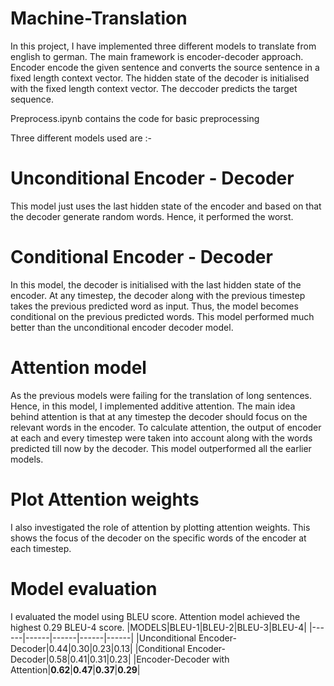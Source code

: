 # Machine-Translation

In this project, I have implemented three different models to translate from english to german. The main framework is encoder-decoder approach. Encoder encode the given sentence and converts the source sentence in a fixed length context vector. The hidden state of the decoder is initialised with the fixed length context vector. The deccoder predicts the target sequence. 

Preprocess.ipynb contains the code for basic preprocessing

Three different models used are :-

# Unconditional Encoder - Decoder 
This model just uses the last hidden state of the encoder and based on that the decoder generate random words. Hence, it performed the worst.

# Conditional Encoder - Decoder

In this model, the decoder is initialised with the last hidden state of the encoder. At any timestep, the decoder along with the previous timestep takes the previous predicted word as input. Thus, the model becomes conditional on the previous predicted words. This model performed much better than the unconditional encoder decoder model.

# Attention model

As the previous models were failing for the translation of long sentences. Hence, in this model, I implemented additive attention. The main idea behind attention is that at any timestep the decoder should focus on the relevant words in the encoder. To calculate attention, the output of encoder at each and every timestep were taken into account along with the words predicted till now by the decoder. This model outperformed all the earlier models.

# Plot Attention weights

I also investigated the role of attention by plotting attention weights. This shows the focus of the decoder on the specific words of the encoder at each timestep.

# Model evaluation

I evaluated the model using BLEU score.
Attention model achieved the highest 0.29 BLEU-4 score.
|MODELS|BLEU-1|BLEU-2|BLEU-3|BLEU-4|
|------|------|------|------|------|
|Unconditional Encoder-Decoder|0.44|0.30|0.23|0.13|
|Conditional Encoder-Decoder|0.58|0.41|0.31|0.23|
|Encoder-Decoder with Attention|**0.62**|**0.47**|**0.37**|**0.29**|

